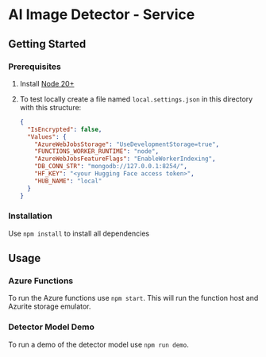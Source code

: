 # AI Image Detector - Service

## Getting Started

### Prerequisites

1. Install [Node 20+](https://nodejs.org/en/download/)

1. To test locally create a file named `local.settings.json` in this directory with this structure:

    ```json
    {
      "IsEncrypted": false,
      "Values": {
        "AzureWebJobsStorage": "UseDevelopmentStorage=true",
        "FUNCTIONS_WORKER_RUNTIME": "node",
        "AzureWebJobsFeatureFlags": "EnableWorkerIndexing",
        "DB_CONN_STR": "mongodb://127.0.0.1:8254/",
        "HF_KEY": "<your Hugging Face access token>",
        "HUB_NAME": "local"
      }
    }
    ```

### Installation

Use `npm install` to install all dependencies

## Usage

### Azure Functions

To run the Azure functions use `npm start`. This will run the function host and Azurite storage emulator.

### Detector Model Demo

To run a demo of the detector model use `npm run demo`.
